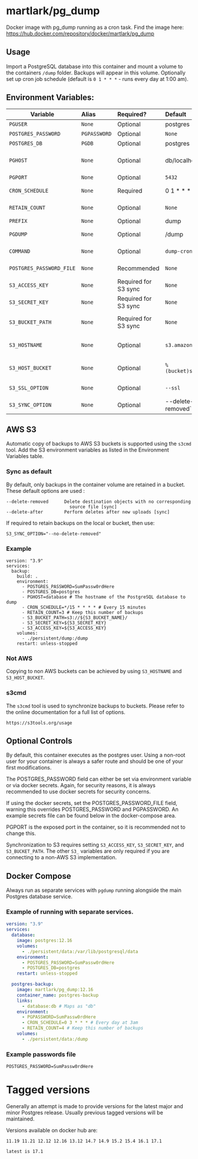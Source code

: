 martlark/pg_dump
================

Docker image with pg_dump running as a cron task. Find the image
here: https://hub.docker.com/repository/docker/martlark/pg_dump

## Usage

Import a PostgreSQL database into this container and mount a volume to the containers `/dump` folder.
Backups will appear in this volume. Optionally set up cron job schedule (default is `0 1 * * *` -
runs every day at 1:00 am).

## Environment Variables:

| Variable                 | Alias        | Required?  | Default               | Description                                                                                   |
|--------------------------|:-------------|:-----------|:----------------------|:----------------------------------------------------------------------------------------------|
| `PGUSER`                 | `None`       | Optional   | postgres              | The user for accessing the database                                                           |
| `POSTGRES_PASSWORD`      | `PGPASSWORD` | Optional   | `None`                | The password for accessing the database                                                       |
| `POSTGRES_DB`            | `PGDB`       | Optional   | postgres              | The name of the database                                                                      |
| `PGHOST`                 | `None`       | Optional   | db/localhost | The hostname of the database. `db` is the default if RUN_DOUBLE, `localhost` otherwise        |
| `PGPORT`                 | `None`       | Optional   | `5432`                | The port for the database                                                                     |
| `CRON_SCHEDULE`          | `None`       | Required   | 0 1 * * *             | The cron schedule at which to run the pg_dump                                                 |
| `RETAIN_COUNT`           | `None`       | Optional   | `None`                | Optionally, a number to retain, delete older files                                            |
| `PREFIX`                 | `None`       | Optional   | dump                  | Optionally, prefix for dump files                                                             |
| `PGDUMP`                 | `None`       | Optional   | /dump                 | Optionally, define a different location to dump your backups.                                 |
| `COMMAND`                | `None`       | Optional   | `dump-cron` | Options: `dump` dumps the database and exit, `dump-cron` creates a cron job and runs          |
| `POSTGRES_PASSWORD_FILE` | `None`       | Recommended | `None`               | Location of the password file. Overrides `POSTGRES_PASSWORD` and `PGPASSWORD`                 |
| `S3_ACCESS_KEY`          | `None`       | Required for S3 sync   | `None` | Access key to connect to S3. Example: `AKIAIOSFODNN7EXAMPLE`                                  |
| `S3_SECRET_KEY`          | `None`       | Required for S3 sync   | `None` | Secret key to connect to S3. Example: `wJalrXUtnFEMI/K7MDENG/bPxRfiCYEXAMPLEKEY`              |
| `S3_BUCKET_PATH` | `None` | Required for S3 sync  | `None`   | Full path to the bucket and directory to store the dumps. Example: `s3://my-bucket/db-dumps/` |
| `S3_HOSTNAME`    | `None` | Optional  | `s3.amazonaws.com`            | Configurable for a non-AWS S3 implementation. Example: `mys3server.local`                     |
| `S3_HOST_BUCKET` | `None` | Optional  | `%(bucket)s.s3.amazonaws.com` | Configurable for a non-AWS S3 implementation. Example: `mys3server.local/%(bucket)`           |
| `S3_SSL_OPTION`  | `None` | Optional  | `--ssl`                       | Options: `--ssl` to enable SSL, `--no-ssl` to disable SSL                                     |
| `S3_SYNC_OPTION`  | `None` | Optional  | --delete-after --delete-removed`                       | Controls how files are synchronized to a bucket                                               |

## AWS S3

Automatic copy of backups to AWS S3 buckets is supported using the `s3cmd` tool.  Add the S3 environment variables as listed in the
Environment Variables table.

### Sync as default

By default, only backups in the container volume are retained in a bucket. These default options are used :

    --delete-removed      Delete destination objects with no corresponding
                            source file [sync]
    --delete-after        Perform deletes after new uploads [sync]

If required to retain backups on the local or bucket, then use:

    S3_SYNC_OPTION="--no-delete-removed"

### Example

    version: "3.9"
    services:
      backup:
        build: .
        environment:
          - POSTGRES_PASSWORD=SumPassw0rdHere
          - POSTGRES_DB=postgres
          - PGHOST=database # The hostname of the PostgreSQL database to dump
          - CRON_SCHEDULE=*/15 * * * * # Every 15 minutes
          - RETAIN_COUNT=3 # Keep this number of backups
          - S3_BUCKET_PATH=s3://${S3_BUCKET_NAME}/
          - S3_SECRET_KEY=${S3_SECRET_KEY}
          - S3_ACCESS_KEY=${S3_ACCESS_KEY}
        volumes:
          - ./persistent/dump:/dump
        restart: unless-stopped


### Not AWS

Copying to non AWS buckets can be achieved by using `S3_HOSTNAME` and `S3_HOST_BUCKET`.

### s3cmd

The `s3cmd` tool is used to synchronize backups to buckets.  Please refer to the online documentation for
a full list of options.

    https://s3tools.org/usage

## Optional Controls

By default, this container executes as the postgres user. Using a non-root user for your container
is always a safer route and should be one of your first modifications.

The POSTGRES_PASSWORD field can
either be set via environment variable or via docker secrets. Again, for security reasons, it is
always recommended to use docker secrets for security concerns.

If using the docker secrets, set the
POSTGRES_PASSWORD_FILE field, warning this overrides POSTGRES_PASSWORD and PGPASSWORD. An example secrets
file can be found below in the docker-compose area.

PGPORT is the exposed port in the container, so it is recommended not to change this.

Synchronization to S3 requires setting `S3_ACCESS_KEY`, `S3_SECRET_KEY`, and `S3_BUCKET_PATH`. The other `S3_` variables are only required if you are connecting to a non-AWS S3 implementation.

## Docker Compose

Always run as separate services with `pgdump` running alongside the main Postgres database service.

### Example of running with separate services.

```yaml
version: "3.9"
services:
  database:
    image: postgres:12.16
    volumes:
      - ./persistent/data:/var/lib/postgresql/data
    environment:
      - POSTGRES_PASSWORD=SumPassw0rdHere
      - POSTGRES_DB=postgres
    restart: unless-stopped

  postgres-backup:
    image: martlark/pg_dump:12.16
    container_name: postgres-backup
    links:
      - database:db # Maps as "db"
    environment:
      - PGPASSWORD=SumPassw0rdHere
      - CRON_SCHEDULE=0 3 * * * # Every day at 3am
      - RETAIN_COUNT=4 # Keep this number of backups
    volumes:
      - ./persistent/data:/dump
```

### Example passwords file

```text
POSTGRES_PASSWORD=SumPassw0rdHere
```

Tagged versions
===============

Generally an attempt is made to provide versions for the latest major and minor Postgres release.  Usually
previous tagged versions will be maintained.

Versions available on docker hub are:

    11.19 11.21 12.12 12.16 13.12 14.7 14.9 15.2 15.4 16.1 17.1

    latest is 17.1

